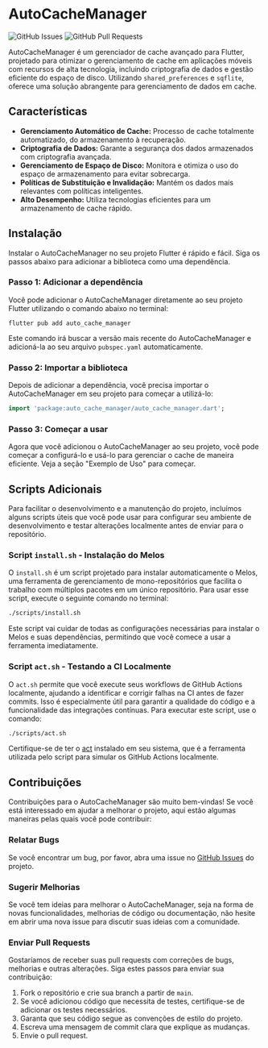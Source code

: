 # AutoCacheManager

![GitHub Issues](https://img.shields.io/github/issues/luizgasparetto/auto_cache_manager)
![GitHub Pull Requests](https://img.shields.io/github/issues-pr/luizgasparetto/auto_cache_manager)

AutoCacheManager é um gerenciador de cache avançado para Flutter, projetado para otimizar o gerenciamento de cache em aplicações móveis com recursos de alta tecnologia, incluindo criptografia de dados e gestão eficiente do espaço de disco. Utilizando `shared_preferences` e `sqflite`, oferece uma solução abrangente para gerenciamento de dados em cache.

## Características

- **Gerenciamento Automático de Cache:** Processo de cache totalmente automatizado, do armazenamento à recuperação.
- **Criptografia de Dados:** Garante a segurança dos dados armazenados com criptografia avançada.
- **Gerenciamento de Espaço de Disco:** Monitora e otimiza o uso do espaço de armazenamento para evitar sobrecarga.
- **Políticas de Substituição e Invalidação:** Mantém os dados mais relevantes com políticas inteligentes.
- **Alto Desempenho:** Utiliza tecnologias eficientes para um armazenamento de cache rápido.

## Instalação

Instalar o AutoCacheManager no seu projeto Flutter é rápido e fácil. Siga os passos abaixo para adicionar a biblioteca como uma dependência.

### Passo 1: Adicionar a dependência

Você pode adicionar o AutoCacheManager diretamente ao seu projeto Flutter utilizando o comando abaixo no terminal:

```flutter pub add auto_cache_manager```


Este comando irá buscar a versão mais recente do AutoCacheManager e adicioná-la ao seu arquivo `pubspec.yaml` automaticamente.

### Passo 2: Importar a biblioteca

Depois de adicionar a dependência, você precisa importar o AutoCacheManager em seu projeto para começar a utilizá-lo:

```dart
import 'package:auto_cache_manager/auto_cache_manager.dart';
```

### Passo 3: Começar a usar

Agora que você adicionou o AutoCacheManager ao seu projeto, você pode começar a configurá-lo e usá-lo para gerenciar o cache de maneira eficiente. Veja a seção "Exemplo de Uso" para começar.


## Scripts Adicionais

Para facilitar o desenvolvimento e a manutenção do projeto, incluímos alguns scripts úteis que você pode usar para configurar seu ambiente de desenvolvimento e testar alterações localmente antes de enviar para o repositório.

### Script `install.sh` - Instalação do Melos

O `install.sh` é um script projetado para instalar automaticamente o Melos, uma ferramenta de gerenciamento de mono-repositórios que facilita o trabalho com múltiplos pacotes em um único repositório. Para usar esse script, execute o seguinte comando no terminal:

```bash
./scripts/install.sh
```

Este script vai cuidar de todas as configurações necessárias para instalar o Melos e suas dependências, permitindo que você comece a usar a ferramenta imediatamente.

### Script `act.sh` - Testando a CI Localmente

O `act.sh` permite que você execute seus workflows de GitHub Actions localmente, ajudando a identificar e corrigir falhas na CI antes de fazer commits. Isso é especialmente útil para garantir a qualidade do código e a funcionalidade das integrações contínuas. Para executar este script, use o comando:

```bash
./scripts/act.sh
```

Certifique-se de ter o [act](https://github.com/nektos/act) instalado em seu sistema, que é a ferramenta utilizada pelo script para simular os GitHub Actions localmente.

## Contribuições

Contribuições para o AutoCacheManager são muito bem-vindas! Se você está interessado em ajudar a melhorar o projeto, aqui estão algumas maneiras pelas quais você pode contribuir:

### Relatar Bugs

Se você encontrar um bug, por favor, abra uma issue no [GitHub Issues](https://github.com/luizgasparetto/auto_cache_manager/issues) do projeto.

### Sugerir Melhorias

Se você tem ideias para melhorar o AutoCacheManager, seja na forma de novas funcionalidades, melhorias de código ou documentação, não hesite em abrir uma nova issue para discutir suas ideias com a comunidade.

### Enviar Pull Requests

Gostaríamos de receber suas pull requests com correções de bugs, melhorias e outras alterações. Siga estes passos para enviar sua contribuição:
1. Fork o repositório e crie sua branch a partir de `main`.
2. Se você adicionou código que necessita de testes, certifique-se de adicionar os testes necessários.
3. Garanta que seu código segue as convenções de estilo do projeto.
4. Escreva uma mensagem de commit clara que explique as mudanças.
5. Envie o pull request.
